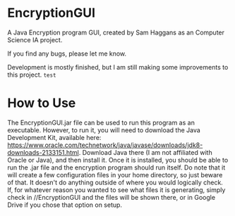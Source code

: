 # EncryptionGUI
A Java Encryption program GUI, created by Sam Haggans as an Computer Science IA project.

If you find any bugs, please let me know.

Development is mostly finished, but I am still making some improvements to this project.
`test`
# How to Use
The EncryptionGUI.jar file can be used to run this program as an executable. However,
to run it, you will need to download the Java Development Kit, available here: 
https://www.oracle.com/technetwork/java/javase/downloads/jdk8-downloads-2133151.html.
Download Java there (I am not affiliated with Oracle or Java), and then install it.
Once it is installed, you should be able to run the .jar file and the encryption program should run itself. Do note that it will create a
few configuration files in your home directory, so just beware of that. It doesn't do anything outside of where you would logically check.
If, for whatever reason you wanted to see what files it is generating, simply check in /<Your Username>/EncryptionGUI and the files will
be shown there, or in Google Drive if you chose that option on setup.
